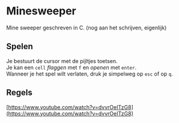# Minesweeper
Mine sweeper geschreven in C. (nog aan het schrijven, eigenlijk)  

## Spelen
Je bestuurt de cursor met de pijltjes toetsen.  
Je kan een `cell` *flaggen* met `f` en *openen* met `enter`.  
Wanneer je het spel wilt verlaten, druk je simpelweg op `esc` of op `q`.  
  
## Regels
[https://www.youtube.com/watch?v=dvvrOeITzG8](https://www.youtube.com/watch?v=dvvrOeITzG8)
